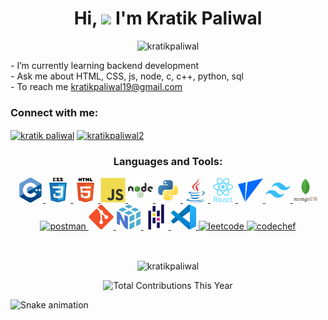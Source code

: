 <h1 align="center">Hi, <img src="https://media.giphy.com/media/hvRJCLFzcasrR4ia7z/giphy.gif" width="35"> I'm Kratik Paliwal</h1>
<p align="center">
  <img src="https://media.giphy.com/media/KEYMsj2LcXzfcTP5ii/giphy.gif?cid=ecf05e47wbs1udxyophmore9bwuzgfatt0jaz8pemvwmtmma&ep=v1_gifs_search&rid=giphy.gif&ct=g" alt="kratikpaliwal">
 </p>
-  I’m currently learning backend development<br>
-  Ask me about HTML, CSS, js, node, c, c++, python, sql<br>
- To reach me <a href="mailto:kratikpaliwal19@gmail.com">kratikpaliwal19@gmail.com</a>



<h3 align="left">Connect with me:</h3>
<p align="left">
<a href="https://linkedin.com/in/kratik paliwal" target="blank"><img align="center" src="https://raw.githubusercontent.com/rahuldkjain/github-profile-readme-generator/master/src/images/icons/Social/linked-in-alt.svg" alt="kratik paliwal" height="30" width="40" /></a>
<a href="https://www.codechef.com/users/kratikpaliwal2" target="blank"><img align="center" src="https://cdn.jsdelivr.net/npm/simple-icons@3.1.0/icons/codechef.svg" alt="kratikpaliwal2" height="30" width="40" /></a>
</p>

<h3 align="center">Languages and Tools:</h3>
<p align="center"> 
  <a href="https://www.w3schools.com/cpp/" target="_blank" rel="noreferrer"> 
    <img src="https://raw.githubusercontent.com/devicons/devicon/master/icons/cplusplus/cplusplus-original.svg" alt="cplusplus" width="40" height="40"/> 
  </a> 
  <a href="https://www.w3schools.com/css/" target="_blank" rel="noreferrer"> 
    <img src="https://raw.githubusercontent.com/devicons/devicon/master/icons/css3/css3-original-wordmark.svg" alt="css3" width="40" height="40"/> 
  </a> 
  <a href="https://www.w3.org/html/" target="_blank" rel="noreferrer"> 
    <img src="https://raw.githubusercontent.com/devicons/devicon/master/icons/html5/html5-original-wordmark.svg" alt="html5" width="40" height="40"/> 
  </a> 
  <a href="https://developer.mozilla.org/en-US/docs/Web/JavaScript" target="_blank" rel="noreferrer"> 
    <img src="https://raw.githubusercontent.com/devicons/devicon/master/icons/javascript/javascript-original.svg" alt="javascript" width="40" height="40"/> 
  </a> 
  <a href="https://nodejs.org" target="_blank" rel="noreferrer"> 
    <img src="https://raw.githubusercontent.com/devicons/devicon/master/icons/nodejs/nodejs-original-wordmark.svg" alt="nodejs" width="40" height="40"/> 
  </a> 
  <a href="https://www.python.org/" target="_blank" rel="noreferrer"> 
    <img src="https://raw.githubusercontent.com/devicons/devicon/master/icons/python/python-original.svg" alt="python" width="40" height="40"/> 
  </a> 
  <a href="https://www.java.com/" target="_blank" rel="noreferrer"> 
    <img src="https://raw.githubusercontent.com/devicons/devicon/master/icons/java/java-original.svg" alt="java" width="40" height="40"/> 
  </a> 
  <a href="https://react.dev/" target="_blank" rel="noreferrer"> 
    <img src="https://raw.githubusercontent.com/devicons/devicon/master/icons/react/react-original-wordmark.svg" alt="react" width="40" height="40"/> 
  </a> 
  <a href="https://vitejs.dev/" target="_blank" rel="noreferrer"> 
    <img src="https://raw.githubusercontent.com/devicons/devicon/master/icons/vite/vite-original.svg" alt="vite" width="40" height="40"/> 
  </a> 
  <a href="https://tailwindcss.com/" target="_blank" rel="noreferrer"> 
    <img src="https://raw.githubusercontent.com/devicons/devicon/master/icons/tailwindcss/tailwindcss-original.svg" alt="tailwindcss" width="40" height="40"/> 
  </a> 
  <a href="https://www.mongodb.com/" target="_blank" rel="noreferrer"> 
    <img src="https://raw.githubusercontent.com/devicons/devicon/master/icons/mongodb/mongodb-original-wordmark.svg" alt="mongodb" width="40" height="40"/> 
  </a> 
  <a href="https://www.postman.com/" target="_blank" rel="noreferrer"> 
    <img src="https://www.vectorlogo.zone/logos/getpostman/getpostman-icon.svg" alt="postman" width="40" height="40"/> 
  </a> 
  <a href="https://git-scm.com/" target="_blank" rel="noreferrer"> 
    <img src="https://raw.githubusercontent.com/devicons/devicon/master/icons/git/git-original.svg" alt="git" width="40" height="40"/> 
  </a> 
  <a href="https://numpy.org/" target="_blank" rel="noreferrer"> 
    <img src="https://raw.githubusercontent.com/devicons/devicon/master/icons/numpy/numpy-original.svg" alt="numpy" width="40" height="40"/> 
  </a> 
  <a href="https://pandas.pydata.org/" target="_blank" rel="noreferrer"> 
    <img src="https://raw.githubusercontent.com/devicons/devicon/master/icons/pandas/pandas-original.svg" alt="pandas" width="40" height="40"/> 
  </a> 
  <a href="https://code.visualstudio.com/" target="_blank" rel="noreferrer"> 
    <img src="https://raw.githubusercontent.com/devicons/devicon/master/icons/vscode/vscode-original.svg" alt="vscode" width="40" height="40"/> 
  </a> 
  <a href="https://leetcode.com/" target="_blank" rel="noreferrer"> 
    <img src="https://upload.wikimedia.org/wikipedia/commons/1/19/LeetCode_logo_black.png" alt="leetcode" width="40" height="40"/> 
  </a> 
  <a href="https://www.codechef.com/" target="_blank" rel="noreferrer"> 
    <img src="https://cdn.jsdelivr.net/npm/simple-icons@3.1.0/icons/codechef.svg" alt="codechef" width="40" height="40"/> 
  </a> 
</p><br>



<p align="center">
  <img align="center" src="https://github-readme-stats.vercel.app/api/top-langs?username=kratikpaliwal&show_icons=true&locale=en&layout=compact" alt="kratikpaliwal" height="200" />
</p>

<p align="center">
  <img src="https://github-readme-stats.vercel.app/api?username=kratikpaliwal&show_icons=true&include_all_commits=true&count_private=true&hide_rank=true&custom_title=Total%20Contributions%20This%20Year&theme=radical" alt="Total Contributions This Year" />
</p>

<img src="https://raw.githubusercontent.com/maurodesouza/maurodesouza/output/snake.svg" alt="Snake animation" />

